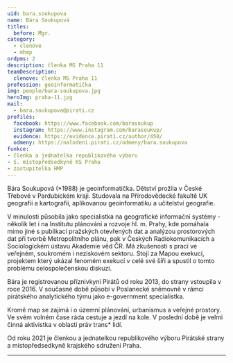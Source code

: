```yaml
---
uid: bara.soukupova
name: Bára Soukupová
titles:		
  before: Mgr.
category:
  - clenove
  - mhmp
ordpms: 2
description: členka MS Praha 11
teamDescription:
  clenove: členka MS Praha 11
profession: geoinformatička
img: people/bara-soukupova.jpg
heroImg: praha-11.jpg
mail:
  - bara.soukupova@pirati.cz
profiles:
  facebook: https://www.facebook.com/barasoukup
  instagram: https://www.instagram.com/barasoukup/
  evidence: https://evidence.pirati.cz/author/450/
  odmeny: https://nalodeni.pirati.cz/odmeny/bara.soukupova
funkce:
- členka a jednatelka republikového výboru
- 5. místopředsedkyně KS Praha
- zastupitelka HMP
---
```


Bára Soukupová (*1988) je geoinformatička. Dětství prožila v České Třebové v Pardubickém kraji. Studovala na Přírodovědecké fakultě UK geografii a kartografii, aplikovanou geoinformatiku a učitelství geografie.

V minulosti působila jako specialistka na geografické informační systémy - několik let i na Institutu plánování a rozvoje hl. m. Prahy, kde pomáhala mimo jiné s publikací pražských otevřených dat a analýzou prostorových dat při tvorbě Metropolitního plánu, pak v Českých Radiokomunikacích a Sociologickém ústavu Akademie věd ČR. Má zkušenosti s prací ve veřejném, soukromém i neziskovém sektoru. Stojí za Mapou exekucí, projektem který ukázal fenomém exekucí v celé své šíři a spustil o tomto problému celospolečenskou diskuzi.

Bára je registrovanou příznivkyní Pirátů od roku 2013, do strany vstoupila v roce 2016. V současné době působí v Poslanecké sněmovně v rámci pirátského analytického týmu jako e-government specialistka.

Kromě map se zajímá i o územní plánování, urbanismus a veřejné prostory. Ve svém volném čase ráda cestuje a jezdí na kole. V poslední době je velmi činná aktivistka v oblasti práv trans* lidí.

Od roku 2021 je členkou a jednatelkou republikového výboru Pirátské strany a místopředsedkyně krajského sdružení Praha.

---
